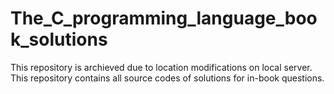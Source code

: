 # The_C_programming_language_book_solutions
This repository is archieved due to location modifications on local server.
This repository contains all source codes of solutions for in-book questions.

